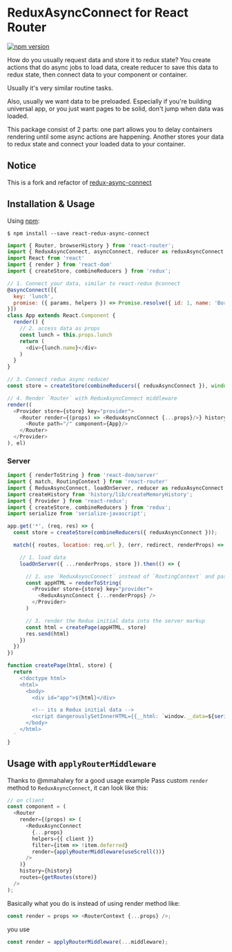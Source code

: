 ReduxAsyncConnect for React Router
============
[![npm version](https://img.shields.io/npm/v/redux-connect.svg?style=flat-square)](https://www.npmjs.com/package/react-redux-async-connect)


How do you usually request data and store it to redux state?
You create actions that do async jobs to load data, create reducer to save this data to redux state,
then connect data to your component or container.

Usually it's very similar routine tasks.

Also, usually we want data to be preloaded. Especially if you're building universal app,
or you just want pages to be solid, don't jump when data was loaded.

This package consist of 2 parts: one part allows you to delay containers rendering until some async actions are happening.
Another stores your data to redux state and connect your loaded data to your container.

## Notice

This is a fork and refactor of [redux-async-connect](https://github.com/Rezonans/redux-async-connect)

## Installation & Usage

Using [npm](https://www.npmjs.com/):

`$ npm install --save react-redux-async-connect`

```js
import { Router, browserHistory } from 'react-router';
import { ReduxAsyncConnect, asyncConnect, reducer as reduxAsyncConnect } from 'react-redux-async-connect'
import React from 'react'
import { render } from 'react-dom'
import { createStore, combineReducers } from 'redux';

// 1. Connect your data, similar to react-redux @connect
@asyncConnect([{
  key: 'lunch',
  promise: ({ params, helpers }) => Promise.resolve({ id: 1, name: 'Borsch' })
}])
class App extends React.Component {
  render() {
    // 2. access data as props
    const lunch = this.props.lunch
    return (
      <div>{lunch.name}</div>
    )
  }
}

// 3. Connect redux async reducer
const store = createStore(combineReducers({ reduxAsyncConnect }), window.__data);

// 4. Render `Router` with ReduxAsyncConnect middleware
render((
  <Provider store={store} key="provider">
    <Router render={(props) => <ReduxAsyncConnect {...props}/>} history={browserHistory}>
      <Route path="/" component={App}/>
    </Router>
  </Provider>
), el)
```

### Server

```js
import { renderToString } from 'react-dom/server'
import { match, RoutingContext } from 'react-router'
import { ReduxAsyncConnect, loadOnServer, reducer as reduxAsyncConnect } from 'react-redux-async-connect'
import createHistory from 'history/lib/createMemoryHistory';
import { Provider } from 'react-redux';
import { createStore, combineReducers } from 'redux';
import serialize from 'serialize-javascript';

app.get('*', (req, res) => {
  const store = createStore(combineReducers({ reduxAsyncConnect }));

  match({ routes, location: req.url }, (err, redirect, renderProps) => {

    // 1. load data
    loadOnServer({ ...renderProps, store }).then(() => {

      // 2. use `ReduxAsyncConnect` instead of `RoutingContext` and pass it `renderProps`
      const appHTML = renderToString(
        <Provider store={store} key="provider">
          <ReduxAsyncConnect {...renderProps} />
        </Provider>
      )

      // 3. render the Redux initial data into the server markup
      const html = createPage(appHTML, store)
      res.send(html)
    })
  })
})

function createPage(html, store) {
  return `
    <!doctype html>
    <html>
      <body>
        <div id="app">${html}</div>

        <!-- its a Redux initial data -->
        <script dangerouslySetInnerHTML={{__html: `window.__data=${serialize(store.getState())};`}} charSet="UTF-8"/>
      </body>
    </html>
  `
}
```

## Usage with `applyRouterMiddleware`

Thanks to @mmahalwy for a good usage example
Pass custom `render` method to `ReduxAsyncConnect`, it can look like this:

```js
// on client
const component = (
  <Router
    render={(props) => (
      <ReduxAsyncConnect
        {...props}
        helpers={{ client }}
        filter={item => !item.deferred}
        render={applyRouterMiddleware(useScroll())}
      />
    )}
    history={history}
    routes={getRoutes(store)}
  />
);
```

Basically what you do is instead of using render method like:

```js
const render = props => <RouterContext {...props} />;
```

you use

```js
const render = applyRouterMiddleware(...middleware);
```
